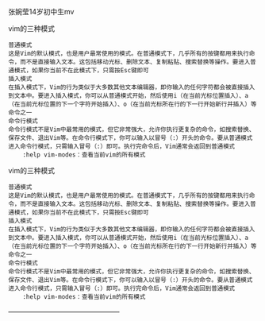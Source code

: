 张婉莹14岁初中生mv

 vim的三种模式

    普通模式
    这是Vim的默认模式，也是用户最常使用的模式。在普通模式下，几乎所有的按键都用来执行命令，而不是直接输入文本。这包括移动光标、删除文本、复制粘贴、搜索替换等操作。要进入普通模式，如果你当前不在此模式下，只需按Esc键即可
    插入模式
    在插入模式下，Vim的行为类似于大多数其他文本编辑器，即你输入的任何字符都会被直接插入到文本中。要进入插入模式，你可以从普通模式开始，然后使用i（在当前光标位置插入）、a（在当前光标位置的下一个字符开始插入）、o（在当前光标所在行的下一行开始新行并插入）等命令之一
    命令行模式
    命令行模式不是Vim中最常用的模式，但它非常强大，允许你执行更复杂的命令，如搜索替换、保存文件、退出Vim等。在命令行模式下，你可以输入以冒号（:）开头的命令。要从普通模式进入命令行模式，只需输入冒号（:）即可。执行完命令后，Vim通常会返回到普通模式
        :help vim-modes：查看当前vim的所有模式
 vim的三种模式

    普通模式
    这是Vim的默认模式，也是用户最常使用的模式。在普通模式下，几乎所有的按键都用来执行命令，而不是直接输入文本。这包括移动光标、删除文本、复制粘贴、搜索替换等操作。要进入普通模式，如果你当前不在此模式下，只需按Esc键即可
    插入模式
    在插入模式下，Vim的行为类似于大多数其他文本编辑器，即你输入的任何字符都会被直接插入到文本中。要进入插入模式，你可以从普通模式开始，然后使用i（在当前光标位置插入）、a（在当前光标位置的下一个字符开始插入）、o（在当前光标所在行的下一行开始新行并插入）等命令之一
    命令行模式
    命令行模式不是Vim中最常用的模式，但它非常强大，允许你执行更复杂的命令，如搜索替换、保存文件、退出Vim等。在命令行模式下，你可以输入以冒号（:）开头的命令。要从普通模式进入命令行模式，只需输入冒号（:）即可。执行完命令后，Vim通常会返回到普通模式
        :help vim-modes：查看当前vim的所有模式
————————————————
